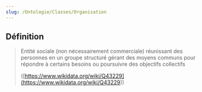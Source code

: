 ```yaml
---
slug: /Ontologie/Classes/Organisation
---
```


## Définition

> Entité sociale (non nécessairement commerciale) réunissant des personnes en un groupe structuré gérant des moyens communs pour répondre à certains besoins ou poursuivre des objectifs collectifs
>
> ([https://www.wikidata.org/wiki/Q43229](<https://www.wikidata.org/wiki/Q43229>))
